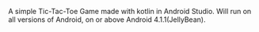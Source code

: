 A simple Tic-Tac-Toe Game made with kotlin in Android Studio. Will run on all versions of Android, on or above Android 4.1.1(JellyBean).
